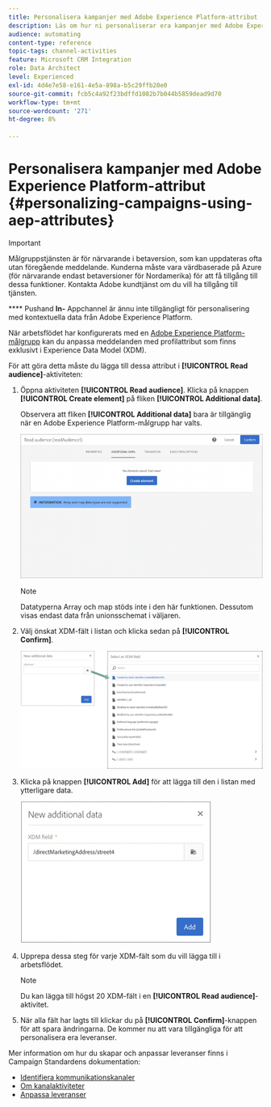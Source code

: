 ```yaml
---
title: Personalisera kampanjer med Adobe Experience Platform-attribut
description: Läs om hur ni personaliserar era kampanjer med Adobe Experience Platform-attribut.
audience: automating
content-type: reference
topic-tags: channel-activities
feature: Microsoft CRM Integration
role: Data Architect
level: Experienced
exl-id: 4d4e7e58-e161-4e5a-898a-b5c29ffb20e0
source-git-commit: fcb5c4a92f23bdffd1082b7b044b5859dead9d70
workflow-type: tm+mt
source-wordcount: '271'
ht-degree: 8%

---
```


# Personalisera kampanjer med Adobe Experience Platform-attribut {#personalizing-campaigns-using-aep-attributes}

>[!IMPORTANT]
>
>Målgruppstjänsten är för närvarande i betaversion, som kan uppdateras ofta utan föregående meddelande. Kunderna måste vara värdbaserade på Azure (för närvarande endast betaversioner för Nordamerika) för att få tillgång till dessa funktioner. Kontakta Adobe kundtjänst om du vill ha tillgång till tjänsten.
>
>**** Pushand  **In-** Appchannel är ännu inte tillgängligt för personalisering med kontextuella data från Adobe Experience Platform.

När arbetsflödet har konfigurerats med en [Adobe Experience Platform-målgrupp](../../integrating/using/aep-about-audience-destinations-service.md) kan du anpassa meddelanden med profilattribut som finns exklusivt i Experience Data Model (XDM).

För att göra detta måste du lägga till dessa attribut i **[!UICONTROL Read audience]**-aktiviteten:

1. Öppna aktiviteten **[!UICONTROL Read audience]**. Klicka på knappen **[!UICONTROL Create element]** på fliken **[!UICONTROL Additional data]**.

   Observera att fliken **[!UICONTROL Additional data]** bara är tillgänglig när en Adobe Experience Platform-målgrupp har valts.

   ![](assets/aep_wkf_readaudience_attributes.png)

   >[!NOTE]
   >
   >Datatyperna Array och map stöds inte i den här funktionen. Dessutom visas endast data från unionsschemat i väljaren.

1. Välj önskat XDM-fält i listan och klicka sedan på **[!UICONTROL Confirm]**.

   ![](assets/aep_wkf_readaudience_perso1.png)

1. Klicka på knappen **[!UICONTROL Add]** för att lägga till den i listan med ytterligare data.

   ![](assets/aep_wkf_readaudience_perso3.png)

1. Upprepa dessa steg för varje XDM-fält som du vill lägga till i arbetsflödet.

   >[!NOTE]
   >
   >Du kan lägga till högst 20 XDM-fält i en **[!UICONTROL Read audience]**-aktivitet.

1. När alla fält har lagts till klickar du på **[!UICONTROL Confirm]**-knappen för att spara ändringarna. De kommer nu att vara tillgängliga för att personalisera era leveranser.

Mer information om hur du skapar och anpassar leveranser finns i Campaign Standardens dokumentation:

* [Identifiera kommunikationskanaler](../../channels/using/get-started-communication-channels.md)
* [Om kanalaktiviteter](../../automating/using/about-channel-activities.md)
* [Anpassa leveranser](../../designing/using/personalization.md)
